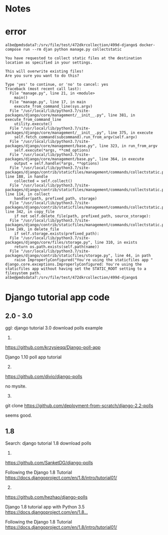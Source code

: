 # Notes


# error

```
albe@pmdsdata7:/srv/file/test/472dkrcollection/499d-django$ docker-compose run --rm djan python manage.py collectstatic

You have requested to collect static files at the destination
location as specified in your settings.

This will overwrite existing files!
Are you sure you want to do this?

Type 'yes' to continue, or 'no' to cancel: yes
Traceback (most recent call last):
  File "manage.py", line 21, in <module>
    main()
  File "manage.py", line 17, in main
    execute_from_command_line(sys.argv)
  File "/usr/local/lib/python3.7/site-packages/django/core/management/__init__.py", line 381, in execute_from_command_line
    utility.execute()
  File "/usr/local/lib/python3.7/site-packages/django/core/management/__init__.py", line 375, in execute
    self.fetch_command(subcommand).run_from_argv(self.argv)
  File "/usr/local/lib/python3.7/site-packages/django/core/management/base.py", line 323, in run_from_argv
    self.execute(*args, **cmd_options)
  File "/usr/local/lib/python3.7/site-packages/django/core/management/base.py", line 364, in execute
    output = self.handle(*args, **options)
  File "/usr/local/lib/python3.7/site-packages/django/contrib/staticfiles/management/commands/collectstatic.py", line 188, in handle
    collected = self.collect()
  File "/usr/local/lib/python3.7/site-packages/django/contrib/staticfiles/management/commands/collectstatic.py", line 114, in collect
    handler(path, prefixed_path, storage)
  File "/usr/local/lib/python3.7/site-packages/django/contrib/staticfiles/management/commands/collectstatic.py", line 342, in copy_file
    if not self.delete_file(path, prefixed_path, source_storage):
  File "/usr/local/lib/python3.7/site-packages/django/contrib/staticfiles/management/commands/collectstatic.py", line 249, in delete_file
    if self.storage.exists(prefixed_path):
  File "/usr/local/lib/python3.7/site-packages/django/core/files/storage.py", line 310, in exists
    return os.path.exists(self.path(name))
  File "/usr/local/lib/python3.7/site-packages/django/contrib/staticfiles/storage.py", line 44, in path
    raise ImproperlyConfigured("You're using the staticfiles app "
django.core.exceptions.ImproperlyConfigured: You're using the staticfiles app without having set the STATIC_ROOT setting to a filesystem path.
albe@pmdsdata7:/srv/file/test/472dkrcollection/499d-django$

```


# Django tutorial app code


## 2.0 - 3.0

ggl: django tutorial 3.0 download polls example


1.

https://github.com/krzysieqq/Django-poll-app

Django 1.10 poll app tutorial


2.

https://github.com/divio/django-polls

no mysite.

3.

git clone https://github.com/deployment-from-scratch/django-2.2-polls

seems good.




## 1.8

Search: django tutorial 1.8 download polls


1.

https://github.com/SanketDG/django-polls

Following the Django 1.8 Tutorial https://docs.djangoproject.com/en/1.8/intro/tutorial01/


2.

https://github.com/hezhao/django-polls

Django 1.8 tutorial app with Python 3.5 https://docs.djangoproject.com/en/1.8…

Following the Django 1.8 Tutorial https://docs.djangoproject.com/en/1.8/intro/tutorial01/
